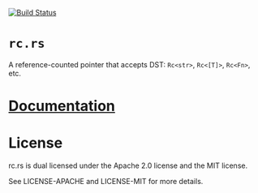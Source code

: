 [![Build Status][status]](https://travis-ci.org/japaric/rc.rs)

# `rc.rs`

A reference-counted pointer that accepts DST: `Rc<str>`, `Rc<[T]>`, `Rc<Fn>`,
etc.

# [Documentation][docs]

# License

rc.rs is dual licensed under the Apache 2.0 license and the MIT license.

See LICENSE-APACHE and LICENSE-MIT for more details.

[docs]: http://japaric.github.io/rc.rs/rc/
[status]: https://travis-ci.org/japaric/rc.rs.svg?branch=master
